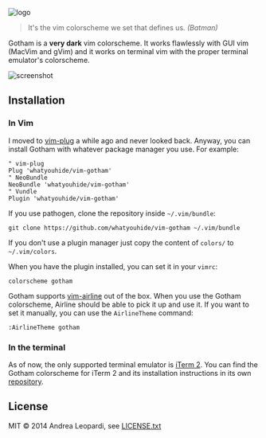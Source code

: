 ![logo][logo]


> It's the vim colorscheme we set that defines us. *(Batman)*

Gotham is a **very dark** vim colorscheme. It works flawlessly with GUI vim
(MacVim and gVim) and it works on terminal vim with the proper terminal
emulator's colorscheme.

![screenshot][screenshot]


## Installation

### In Vim

I moved to [vim-plug][vim-plug] a while ago and never looked back. Anyway, you
can install Gotham with whatever package manager you use. For example:

``` viml
" vim-plug
Plug 'whatyouhide/vim-gotham'
" NeoBundle
NeoBundle 'whatyouhide/vim-gotham'
" Vundle
Plugin 'whatyouhide/vim-gotham'
```

If you use pathogen, clone the repository inside `~/.vim/bundle`:

    git clone https://github.com/whatyouhide/vim-gotham ~/.vim/bundle

If you don't use a plugin manager just copy the content of `colors/` to
`~/.vim/colors`.

When you have the plugin installed, you can set it in your `vimrc`:

``` viml
colorscheme gotham
```

Gotham supports [vim-airline][vim-airline] out of the box. When you use the
Gotham colorscheme, Airline should be able to pick it up and use it. If you want
to set it manually, you can use the `AirlineTheme` command:

    :AirlineTheme gotham


### In the terminal

As of now, the only supported terminal emulator is [iTerm 2][iterm2]. You can
find the Gotham colorscheme for iTerm 2 and its installation instructions in its
own [repository][iterm2-gotham].


## License

MIT &copy; 2014 Andrea Leopardi, see [LICENSE.txt][license-file]

[logo]: http://i.imgur.com/FDLEzHC.png
[screenshot]: http://i.imgur.com/NfRuHFN.png
[license-file]: LICENSE.txt

[vim-plug]: https://github.com/junegunn/vim-plug
[iterm2]: http://iterm2.com/
[iterm2-gotham]: https://github.com/whatyouhide/iterm2-gotham-colorscheme
[vim-airline]: https://github.com/bling/vim-airline
